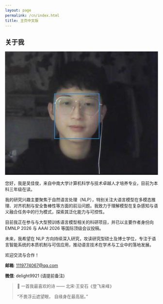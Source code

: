 ```yaml
---
layout: page
permalink: /cn/index.html
title: 主页中文版
---
```


## 关于我

<img src="/images/jiajunwu.jpg" class="floatpic">

您好，我是吴佳俊，来自中南大学计算机科学与技术卓越人才培养专业，目前为本科三年级在读。

我的研究兴趣主要聚焦于自然语言处理（NLP），特别关注大语言模型在多模态推理、对齐机制与安全鲁棒性等方面的前沿问题。我致力于理解模型在复杂感知与语义融合任务中的行为模式，探索其泛化能力与可控性。

目前我正在参与与大型预训练语言模型相关的科研项目，并已以主要作者身份向 EMNLP 2026 与 AAAI 2026 等国际顶级会议投稿。

未来，我希望在 NLP 方向持续深入研究，攻读研究型硕士及博士学位，专注于语言智能系统的本质机制与可信应用，推动语言技术在学术与工业中的落地发展。

欢迎交流与合作！

**邮箱**: 1119774067@qq.com

**微信**: delight9921 (请提前备注)


> 📖 一首我最喜欢的诗 —— 北宋·王安石《登飞来峰》
> 
>“不畏浮云遮望眼， 自缘身在最高层。”
